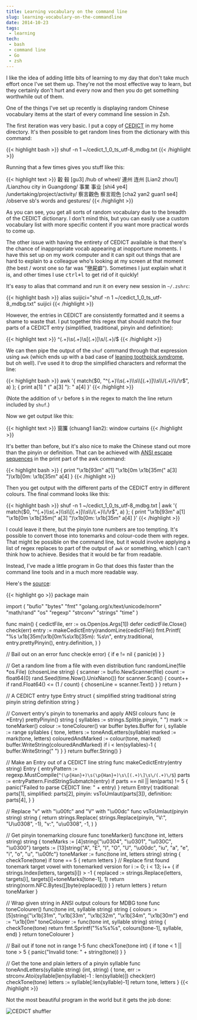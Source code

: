 ```yaml
---
title: Learning vocabulary on the command line
slug: learning-vocabulary-on-the-commandline
date: 2014-10-23
tags:
 - learning
tech:
 - bash
 - command line
 - Go
 - zsh
---
```


I like the idea of adding little bits of learning to my day that don't take
much effort once I've set them up. They're not the most effective way to learn,
but they certainly don't hurt and every now and then you do get something
worthwhile out of them.

One of the things I've set up recently is displaying random Chinese vocabulary
items at the start of every command line session in Zsh.

The first iteration was very basic. I put a copy of
[CEDICT](http://www.mdbg.net/chindict/chindict.php?page=cedict) in my home
directory. It's then possible to get random lines from the dictionary with this
command:

{{< highlight bash >}}
shuf -n 1 ~/cedict_1_0_ts_utf-8_mdbg.txt
{{< /highlight >}}

Running that a few times gives you stuff like this:

{{< highlight text >}}
轂 毂 [gu3] /hub of wheel/
連州 连州 [Lian2 zhou1] /Lianzhou city in Guangdong/
事業 事业 [shi4 ye4] /undertaking/project/activity/
察言觀色 察言观色 [cha2 yan2 guan1 se4] /observe sb's words and gestures/
{{< /highlight >}}

As you can see, you get all sorts of random vocabulary due to the breadth of the
CEDICT dictionary. I don't mind this, but you can easily use a custom vocabulary
list with more specific content if you want more practical words to come up.

The other issue with having the entirety of CEDICT available is that there's the
chance of inappropriate vocab appearing at inopportune moments. I have this set
up on my work computer and it can spit out things that are hard to explain to a
colleague who's looking at my screen at that moment (the best / worst one so far
was "戀屍癖"). Sometimes I just explain what it is, and other times I use
<kbd>ctrl+l</kbd> to get rid of it quickly!

It's easy to alias that command and run it on every new session in `~/.zshrc`:

{{< highlight bash >}}
alias suijici="shuf -n 1 ~/cedict_1_0_ts_utf-8_mdbg.txt"
suijici
{{< /highlight >}}

However, the entries in CEDICT are consistently formatted and it seems a shame
to waste that. I put together this regex that should match the four parts of a
CEDICT entry (simplified, traditional, pinyin and definition):

{{< highlight text >}}
^(.+)\s(.+)\s\[(.+)\]\s\/(.+)\/$
{{< /highlight >}}

We can then pipe the output of the `shuf` command through that expression using
`awk` (which ends up with a bad case of
[leaning toothpick syndrome](https://en.wikipedia.org/wiki/Leaning_toothpick_syndrome),
but oh well). I've used it to drop the simplified characters and reformat the
line:

{{< highlight bash >}}
awk '{ match($0, "^(.+)\\s(.+)\\s\\[(.+)]\\s\\/(.+)\\/\r$", a) }; { print a[1] " (" a[3] "): " a[4] }'
{{< /highlight >}}

(Note the addition of `\r` before `$` in the regex to match the line return
included by `shuf`.)

Now we get output like this:

{{< highlight text >}}
窗簾 (chuang1 lian2): window curtains
{{< /highlight >}}

It's better than before, but it's also nice to make the Chinese stand out more
than the pinyin or definition. That can be achieved with
[ANSI escape sequences](https://en.wikipedia.org/wiki/ANSI_escape_code) in the
print part of the awk command:

{{< highlight bash >}}
{ print "\x1b[93m" a[1] "\x1b[0m \x1b[35m(" a[3] ")\x1b[0m: \x1b[35m" a[4] }
{{< /highlight >}}

Then you get output with the different parts of the CEDICT entry in different
colours. The final command looks like this:

{{< highlight bash >}}
shuf -n 1 ~/cedict_1_0_ts_utf-8_mdbg.txt | awk '{ match($0, "^(.+)\\s(.+)\\s\\[(.+)]\\s\\/(.+)\\/\r$", a) }; { print "\x1b[93m" a[1] "\x1b[0m \x1b[35m(" a[3] ")\x1b[0m: \x1b[35m" a[4] }'
{{< /highlight >}}

I could leave it there, but the pinyin tone numbers are too tempting. It's
possible to convert those into tonemarks and colour-code them with regex. That
might be possible on the command line, but it would involve applying a list of
regex replaces to part of the output of `awk` or something, which I can't think
how to achieve. Besides that it would be far from readable.

Instead, I've made a little program in Go that does this faster than the command
line tools and in a much more readable way.

Here's the [source](https://github.com/hughgrigg/cedict-shuffler):

{{< highlight go >}}
package main

import (
  "bufio"
  "bytes"
  "fmt"
  "golang.org/x/text/unicode/norm"
  "math/rand"
  "os"
  "regexp"
  "strconv"
  "strings"
  "time"
)

func main() {
  cedictFile, err := os.Open(os.Args[1])
  defer cedictFile.Close()
  check(err)
  entry := makeCedictEntry(randomLine(cedictFile))
  fmt.Printf(
    "%s \x1b[35m(\x1b[0m%s\x1b[35m): %s\n", entry.traditional,
    entry.prettyPinyin(), entry.definition,
  )
}

// Bail out on an error
func check(e error) {
  if e != nil {
    panic(e)
  }
}

// Get a random line from a file with even distribution
func randomLine(file *os.File) (chosenLine string) {
  scanner := bufio.NewScanner(file)
  count := float64(0)
  rand.Seed(time.Now().UnixNano())
  for scanner.Scan() {
    count++
    if rand.Float64() <= (1 / count) {
      chosenLine = scanner.Text()
    }
  }
  return
}

// A CEDICT entry
type Entry struct {
  simplified  string
  traditional string
  pinyin      string
  definition  string
}

// Convert entry's pinyin to tonemarks and apply ANSI colours
func (e *Entry) prettyPinyin() string {
  syllables := strings.Split(e.pinyin, " ")
  mark := toneMarker()
  colour := toneColourer()
  var buffer bytes.Buffer
  for i, syllable := range syllables {
    tone, letters := toneAndLetters(syllable)
    marked := mark(tone, letters)
    colouredAndMarked := colour(tone, marked)
    buffer.WriteString(colouredAndMarked)
    if i < len(syllables)-1 {
      buffer.WriteString(" ")
    }
  }
  return buffer.String()
}

// Make an Entry out of a CEDICT line string
func makeCedictEntry(entry string) Entry {
  entryPattern := regexp.MustCompile(`^(\p{Han}+)\s(\p{Han}+)\s\[(.+)\]\s\/(.+)\/$`)
  parts := entryPattern.FindStringSubmatch(entry)
  if parts == nil || len(parts) != 5 {
    panic("Failed to parse CEDICT line: " + entry)
  }
  return Entry{
    traditional: parts[1],
    simplified:  parts[2],
    pinyin:      vsToUmlaut(parts[3]),
    definition:  parts[4],
  }
}

// Replace "v" with "\u00fc" and "V" with "\u00dc"
func vsToUmlaut(pinyin string) string {
  return strings.Replace(
    strings.Replace(pinyin, "V:", "U\u0308", -1), "v:", "u\u0308", -1,
  )
}

// Get pinyin tonemarking closure
func toneMarker() func(tone int, letters string) string {
  toneMarks := [4]string{"\u0304", "\u0301", "\u030C", "\u0300"}
  targets := [13]string{"A", "E", "I", "O", "U", "\u00dc", "iu", "a", "e", "i",
    "o", "u", "\u00fc"}
  toneMarker := func(tone int, letters string) string {
    checkTone(tone)
    if tone == 5 {
      return letters
    }
    // Replace first found tonemark target vowel with tonemarked version
    for i := 0; i < 13; i++ {
      if strings.Index(letters, targets[i]) > -1 {
        replaced := strings.Replace(letters, targets[i],
          targets[i]+toneMarks[tone-1], 1)
        return string(norm.NFC.Bytes([]byte(replaced)))
      }
    }
    return letters
  }
  return toneMarker
}

// Wrap given string in ANSI output colours for MDBG tone
func toneColourer() func(tone int, syllable string) string {
  colours := [5]string{"\x1b[31m", "\x1b[33m", "\x1b[32m", "\x1b[34m",
    "\x1b[30m"}
  end := "\x1b[0m"
  toneColourer := func(tone int, syllable string) string {
    checkTone(tone)
    return fmt.Sprintf("%s%s%s", colours[tone-1], syllable, end)
  }
  return toneColourer
}

// Bail out if tone not in range 1-5
func checkTone(tone int) {
  if tone < 1 || tone > 5 {
    panic("Invalid tone: " + string(tone))
  }
}

// Get the tone and plain letters of a pinyin syllable
func toneAndLetters(syllable string) (int, string) {
  tone, err := strconv.Atoi(syllable[len(syllable)-1 : len(syllable)])
  check(err)
  checkTone(tone)
  letters := syllable[:len(syllable)-1]
  return tone, letters
}
{{< /highlight >}}

Not the most beautiful program in the world but it gets the job done:

![CEDICT shuffler](/img/2014/10/cedict-shuffler.png)
